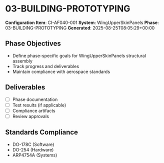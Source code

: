 # 03-BUILDING-PROTOTYPING

**Configuration Item**: CI-AF040-001
**System**: WingUpperSkinPanels
**Phase**: 03-BUILDING-PROTOTYPING
**Generated**: 2025-08-25T08:05:29+00:00

## Phase Objectives
- Define phase-specific goals for WingUpperSkinPanels structural assembly
- Track progress and deliverables
- Maintain compliance with aerospace standards

## Deliverables
- [ ] Phase documentation
- [ ] Test results (if applicable)
- [ ] Compliance artifacts
- [ ] Review approvals

## Standards Compliance
- DO-178C (Software)
- DO-254 (Hardware)
- ARP4754A (Systems)

